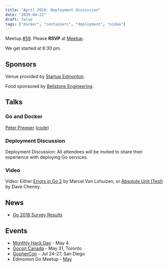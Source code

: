 ```yaml
---
title: "April 2019: Deployment discussion"
date: "2019-04-22"
draft: false
tags: ["docker", "containers", "deployment", "video"]
---
```

Meetup [#59](https://github.com/edmontongo/presentations/issues/99). Please **RSVP** at [Meetup](https://www.meetup.com/startupedmonton/events/bclwwpyzgbdc/).

We get started at 6:30 pm.

## Sponsors

Venue provided by [Startup Edmonton](https://www.startupedmonton.com/).

Food sponsored by [Bellstone Engineering](https://bellstone.ca/).

## Talks

### Go and Docker

[Peter Preeper](https://github.com/ppreeper) ([code](https://github.com/edmontongo/presentations/tree/main/2019-04/godocker))

### Deployment Discussion

Deployment Discussion: All attendees will be invited to share their experience with deploying Go services.

### Video

Video: Either [Errors in Go 2](https://www.youtube.com/watch?v=SeVxmQl9Wmk) by Marcel Van Lohuizen, or [Absolute Unit (Test)](https://www.youtube.com/watch?v=UKe5sX1dZ0k) by Dave Cheney.

## News

- [Go 2018 Survey Results](https://blog.golang.org/survey2018-results)

## Events

- [Monthly Hack Day](https://www.meetup.com/startupedmonton/events/rrntrqyzhbgb/) - May 4
- [Gocon Canada](https://gocon.ca/) - May 31, Toronto
- [GopherCon](https://www.gophercon.com/) - Jul 24-27, San Diego
- Edmonton Go Meetup - [May](/meetup/2019-05/)
